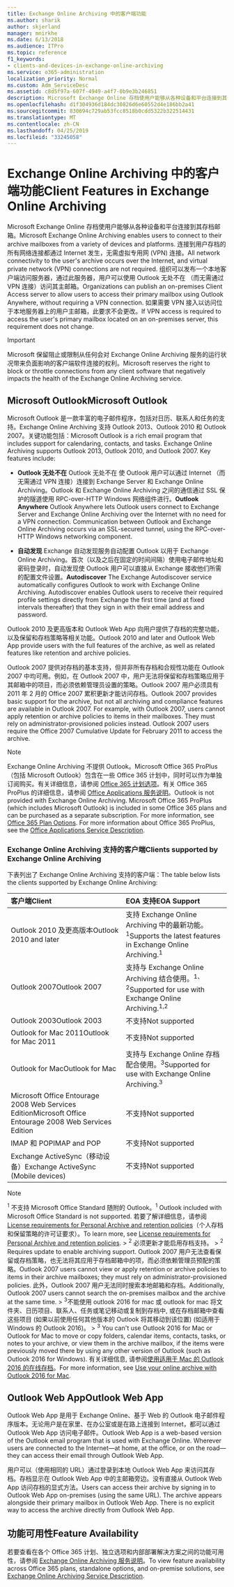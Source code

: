 ```yaml
---
title: Exchange Online Archiving 中的客户端功能
ms.author: sharik
author: skjerland
manager: mnirkhe
ms.date: 6/13/2018
ms.audience: ITPro
ms.topic: reference
f1_keywords:
- clients-and-devices-in-exchange-online-archiving
ms.service: o365-administration
localization_priority: Normal
ms.custom: Adm_ServiceDesc
ms.assetid: c8d5f97a-607f-4949-a4f7-0b9e3b246851
description: Microsoft Exchange Online 存档使用户能够从各种设备和平台连接到其存档邮箱。 连接到用户存档的所有网络连接都通过 Internet 发生，无需虚拟专用网 (VPN) 连接。 组织可以发布一个本地客户端访问服务器，通过此服务器，用户可以使用 Outlook 无处不在 （而无需通过 VPN 连接）访问其主邮箱。 如果需要 VPN 接入以访问位于本地服务器上的用户主邮箱，此要求不会更改。
ms.openlocfilehash: d1f304936d184dc30826d6e60552d4e186bb2a41
ms.sourcegitcommit: 830694c729ab53fcc8518b0cdd5322b322514431
ms.translationtype: MT
ms.contentlocale: zh-CN
ms.lasthandoff: 04/25/2019
ms.locfileid: "33245058"
---
```

# <a name="client-features-in-exchange-online-archiving"></a><span data-ttu-id="eaa3f-106">Exchange Online Archiving 中的客户端功能</span><span class="sxs-lookup"><span data-stu-id="eaa3f-106">Client Features in Exchange Online Archiving</span></span>

<span data-ttu-id="eaa3f-107">Microsoft Exchange Online 存档使用户能够从各种设备和平台连接到其存档邮箱。</span><span class="sxs-lookup"><span data-stu-id="eaa3f-107">Microsoft Exchange Online Archiving enables users to connect to their archive mailboxes from a variety of devices and platforms.</span></span> <span data-ttu-id="eaa3f-108">连接到用户存档的所有网络连接都通过 Internet 发生，无需虚拟专用网 (VPN) 连接。</span><span class="sxs-lookup"><span data-stu-id="eaa3f-108">All network connectivity to the user's archive occurs over the Internet, and virtual private network (VPN) connections are not required.</span></span> <span data-ttu-id="eaa3f-109">组织可以发布一个本地客户端访问服务器，通过此服务器，用户可以使用 Outlook 无处不在 （而无需通过 VPN 连接）访问其主邮箱。</span><span class="sxs-lookup"><span data-stu-id="eaa3f-109">Organizations can publish an on-premises Client Access server to allow users to access their primary mailbox using Outlook Anywhere, without requiring a VPN connection.</span></span> <span data-ttu-id="eaa3f-110">如果需要 VPN 接入以访问位于本地服务器上的用户主邮箱，此要求不会更改。</span><span class="sxs-lookup"><span data-stu-id="eaa3f-110">If VPN access is required to access the user's primary mailbox located on an on-premises server, this requirement does not change.</span></span>
  
> [!IMPORTANT]
> <span data-ttu-id="eaa3f-111">Microsoft 保留阻止或限制从任何会对 Exchange Online Archiving 服务的运行状况带来负面影响的客户端软件连接的权利。</span><span class="sxs-lookup"><span data-stu-id="eaa3f-111">Microsoft reserves the right to block or throttle connections from any client software that negatively impacts the health of the Exchange Online Archiving service.</span></span> 
  
## <a name="microsoft-outlook"></a><span data-ttu-id="eaa3f-112">Microsoft Outlook</span><span class="sxs-lookup"><span data-stu-id="eaa3f-112">Microsoft Outlook</span></span>

<span data-ttu-id="eaa3f-p103">Microsoft Outlook 是一款丰富的电子邮件程序，包括对日历、联系人和任务的支持。Exchange Online Archiving 支持 Outlook 2013、Outlook 2010 和 Outlook 2007。关键功能包括：</span><span class="sxs-lookup"><span data-stu-id="eaa3f-p103">Microsoft Outlook is a rich email program that includes support for calendaring, contacts, and tasks. Exchange Online Archiving supports Outlook 2013, Outlook 2010, and Outlook 2007. Key features include:</span></span>
  
- <span data-ttu-id="eaa3f-p104">**Outlook 无处不在** Outlook 无处不在 使 Outlook 用户可以通过 Internet （而无需通过 VPN 连接）连接到 Exchange Server 和 Exchange Online Archiving。Outlook 和 Exchange Online Archiving 之间的通信通过 SSL 保护的隧道使用 RPC-over-HTTP Windows 网络组件进行。</span><span class="sxs-lookup"><span data-stu-id="eaa3f-p104">**Outlook Anywhere** Outlook Anywhere lets Outlook users connect to Exchange Server and Exchange Online Archiving over the Internet with no need for a VPN connection. Communication between Outlook and Exchange Online Archiving occurs via an SSL-secured tunnel, using the RPC-over-HTTP Windows networking component.</span></span> 
    
- <span data-ttu-id="eaa3f-p105">**自动发现** Exchange 自动发现服务自动配置 Outlook 以用于 Exchange Online Archiving。首次（以及之后在固定的时间间隔）使用电子邮件地址和密码登录时，自动发现使 Outlook 用户可以直接从 Exchange 接收他们所需的配置文件设置。</span><span class="sxs-lookup"><span data-stu-id="eaa3f-p105">**Autodiscover** The Exchange Autodiscover service automatically configures Outlook to work with Exchange Online Archiving. Autodiscover enables Outlook users to receive their required profile settings directly from Exchange the first time (and at fixed intervals thereafter) that they sign in with their email address and password.</span></span> 
    
<span data-ttu-id="eaa3f-120">Outlook 2010 及更高版本和 Outlook Web App 向用户提供了存档的完整功能，以及保留和存档策略等相关功能。</span><span class="sxs-lookup"><span data-stu-id="eaa3f-120">Outlook 2010 and later and Outlook Web App provide users with the full features of the archive, as well as related features like retention and archive policies.</span></span>
  
<span data-ttu-id="eaa3f-p106">Outlook 2007 提供对存档的基本支持，但并非所有存档和合规性功能在 Outlook 2007 中均可用。例如，在 Outlook 2007 中，用户无法将保留和存档策略应用于其邮箱中的项目，而必须依赖管理员设置的策略。Outlook 2007 用户必须具有 2011 年 2 月的 Office 2007 累积更新才能访问存档。</span><span class="sxs-lookup"><span data-stu-id="eaa3f-p106">Outlook 2007 provides basic support for the archive, but not all archiving and compliance features are available in Outlook 2007. For example, with Outlook 2007, users cannot apply retention or archive policies to items in their mailboxes. They must rely on administrator-provisioned policies instead. Outlook 2007 users require the Office 2007 Cumulative Update for February 2011 to access the archive.</span></span>
  
> [!NOTE]
> <span data-ttu-id="eaa3f-p107">Exchange Online Archiving 不提供 Outlook。Microsoft Office 365 ProPlus（包括 Microsoft Outlook）包含在一些 Office 365 计划中，同时可以作为单独订阅购买。有关详细信息，请参阅 [Office 365 计划选项](../office-365-platform-service-description/office-365-plan-options.md)。有关 Office 365 ProPlus 的详细信息，请参阅 [Office Applications 服务说明](../office-applications-service-description/office-applications-service-description.md)。</span><span class="sxs-lookup"><span data-stu-id="eaa3f-p107">Outlook is not provided with Exchange Online Archiving. Microsoft Office 365 ProPlus (which includes Microsoft Outlook) is included in some Office 365 plans and can be purchased as a separate subscription. For more information, see [Office 365 Plan Options](../office-365-platform-service-description/office-365-plan-options.md). For more information about Office 365 ProPlus, see the [Office Applications Service Description](../office-applications-service-description/office-applications-service-description.md).</span></span> 
  
### <a name="clients-supported-by-exchange-online-archiving"></a><span data-ttu-id="eaa3f-129">Exchange Online Archiving 支持的客户端</span><span class="sxs-lookup"><span data-stu-id="eaa3f-129">Clients supported by Exchange Online Archiving</span></span>

<span data-ttu-id="eaa3f-130">下表列出了 Exchange Online Archiving 支持的客户端：</span><span class="sxs-lookup"><span data-stu-id="eaa3f-130">The table below lists the clients supported by Exchange Online Archiving:</span></span>
  
|<span data-ttu-id="eaa3f-131">**客户端**</span><span class="sxs-lookup"><span data-stu-id="eaa3f-131">**Client**</span></span>|<span data-ttu-id="eaa3f-132">**EOA 支持**</span><span class="sxs-lookup"><span data-stu-id="eaa3f-132">**EOA Support**</span></span>|
|:-----|:-----|
|<span data-ttu-id="eaa3f-133">Outlook 2010 及更高版本</span><span class="sxs-lookup"><span data-stu-id="eaa3f-133">Outlook 2010 and later</span></span>  <br/> |<span data-ttu-id="eaa3f-134">支持 Exchange Online Archiving 中的最新功能。<sup>1</sup></span><span class="sxs-lookup"><span data-stu-id="eaa3f-134">Supports the latest features in Exchange Online Archiving.<sup>1</sup></span></span> <br/> |
|<span data-ttu-id="eaa3f-135">Outlook 2007</span><span class="sxs-lookup"><span data-stu-id="eaa3f-135">Outlook 2007</span></span>  <br/> |<span data-ttu-id="eaa3f-136">支持与 Exchange Online Archiving 结合使用。<sup>1、2</sup></span><span class="sxs-lookup"><span data-stu-id="eaa3f-136">Supported for use with Exchange Online Archiving.<sup>1,2</sup></span></span> <br/> |
|<span data-ttu-id="eaa3f-137">Outlook 2003</span><span class="sxs-lookup"><span data-stu-id="eaa3f-137">Outlook 2003</span></span>  <br/> |<span data-ttu-id="eaa3f-138">不支持</span><span class="sxs-lookup"><span data-stu-id="eaa3f-138">Not supported</span></span>  <br/> |
|<span data-ttu-id="eaa3f-139">Outlook for Mac 2011</span><span class="sxs-lookup"><span data-stu-id="eaa3f-139">Outlook for Mac 2011</span></span>  <br/> |<span data-ttu-id="eaa3f-140">不支持</span><span class="sxs-lookup"><span data-stu-id="eaa3f-140">Not supported</span></span>  <br/> |
|<span data-ttu-id="eaa3f-141">Outlook for Mac</span><span class="sxs-lookup"><span data-stu-id="eaa3f-141">Outlook for Mac</span></span>  <br/> |<span data-ttu-id="eaa3f-142">支持与 Exchange Online 存档配合使用。<sup>3</sup></span><span class="sxs-lookup"><span data-stu-id="eaa3f-142">Supported for use with Exchange Online Archiving.<sup>3</sup></span></span> <br/> |
|<span data-ttu-id="eaa3f-143">Microsoft Office Entourage 2008 Web Services Edition</span><span class="sxs-lookup"><span data-stu-id="eaa3f-143">Microsoft Office Entourage 2008 Web Services Edition</span></span>  <br/> |<span data-ttu-id="eaa3f-144">不支持</span><span class="sxs-lookup"><span data-stu-id="eaa3f-144">Not supported</span></span>  <br/> |
|<span data-ttu-id="eaa3f-145">IMAP 和 POP</span><span class="sxs-lookup"><span data-stu-id="eaa3f-145">IMAP and POP</span></span>  <br/> |<span data-ttu-id="eaa3f-146">不支持</span><span class="sxs-lookup"><span data-stu-id="eaa3f-146">Not supported</span></span>  <br/> |
|<span data-ttu-id="eaa3f-147">Exchange ActiveSync（移动设备）</span><span class="sxs-lookup"><span data-stu-id="eaa3f-147">Exchange ActiveSync (Mobile devices)</span></span>  <br/> |<span data-ttu-id="eaa3f-148">不支持</span><span class="sxs-lookup"><span data-stu-id="eaa3f-148">Not supported</span></span>  <br/> |
   
> [!NOTE]
> <span data-ttu-id="eaa3f-149"><sup>1</sup> 不支持 Microsoft Office Standard 随附的 Outlook。</span><span class="sxs-lookup"><span data-stu-id="eaa3f-149"><sup>1</sup> Outlook included with Microsoft Office Standard is not supported.</span></span> <span data-ttu-id="eaa3f-150">若要了解详细信息，请参阅 [License requirements for Personal Archive and retention policies](https://go.microsoft.com/fwlink/?LinkId=389396)（个人存档和保留策略的许可证要求）。</span><span class="sxs-lookup"><span data-stu-id="eaa3f-150">To learn more, see [License requirements for Personal Archive and retention policies](https://go.microsoft.com/fwlink/?LinkId=389396).</span></span><span data-ttu-id="eaa3f-151"> > <sup>2</sup> 必须更新才能启用存档支持。</span><span class="sxs-lookup"><span data-stu-id="eaa3f-151"> > <sup>2</sup> Requires update to enable archiving support.</span></span> <span data-ttu-id="eaa3f-152">Outlook 2007 用户无法查看保留或存档策略，也无法将其应用于存档邮箱中的项，而必须依赖管理员预配的策略。</span><span class="sxs-lookup"><span data-stu-id="eaa3f-152">Outlook 2007 users cannot view or apply retention or archive policies to items in their archive mailboxes; they must rely on administrator-provisioned policies.</span></span> <span data-ttu-id="eaa3f-153">此外，Outlook 2007 用户无法同时搜索本地邮箱和存档。</span><span class="sxs-lookup"><span data-stu-id="eaa3f-153">Additionally, Outlook 2007 users cannot search the on-premises mailbox and the archive at the same time.</span></span><span data-ttu-id="eaa3f-154"> > <sup>3</sup>不能使用 outlook 2016 for mac 或 outlook for mac 将文件夹、日历项目、联系人、任务或笔记移动或复制到存档中, 或在存档邮箱中查看这些项目 (如果以前使用任何其他版本的 Outlook 将其移动到该位置) (如适用于 Windows 的 Outlook 2016)。</span><span class="sxs-lookup"><span data-stu-id="eaa3f-154"> > <sup>3</sup> You can't use Outlook 2016 for Mac or Outlook for Mac to move or copy folders, calendar items, contacts, tasks, or notes to your archive, or view them in the archive mailbox, if the items were previously moved there by using any other version of Outlook (such as Outlook 2016 for Windows).</span></span> <span data-ttu-id="eaa3f-155">有关详细信息, 请参阅[使用适用于 Mac 的 Outlook 2016 的在线存档](https://support.office.com/en-us/article/Use-your-online-archive-with-Outlook-2016-for-Mac-45b8439c-2982-4b6b-9097-eed71dbfe238)。</span><span class="sxs-lookup"><span data-stu-id="eaa3f-155">For more information, see [Use your online archive with Outlook 2016 for Mac](https://support.office.com/en-us/article/Use-your-online-archive-with-Outlook-2016-for-Mac-45b8439c-2982-4b6b-9097-eed71dbfe238).</span></span> 
  
## <a name="outlook-web-app"></a><span data-ttu-id="eaa3f-156">Outlook Web App</span><span class="sxs-lookup"><span data-stu-id="eaa3f-156">Outlook Web App</span></span>

<span data-ttu-id="eaa3f-p109">Outlook Web App 是用于 Exchange Online、基于 Web 的 Outlook 电子邮件程序版本。无论用户是在家里、在办公室或是在路上连接到 Internet，都可以通过 Outlook Web App 访问电子邮件。</span><span class="sxs-lookup"><span data-stu-id="eaa3f-p109">Outlook Web App is a web-based version of the Outlook email program that is used with Exchange Online. Wherever users are connected to the Internet—at home, at the office, or on the road—they can access their email through Outlook Web App.</span></span>
  
<span data-ttu-id="eaa3f-p110">用户可以（使用相同的 URL）通过登录到本地 Outlook Web App 来访问其存档。存档显示在 Outlook Web App 中的主邮箱旁边。没有直接从 Outlook Web App 访问存档的显式方法。</span><span class="sxs-lookup"><span data-stu-id="eaa3f-p110">Users can access their archive by signing in to Outlook Web App on-premises (using the same URL). The archive appears alongside their primary mailbox in Outlook Web App. There is no explicit way to access the archive directly from Outlook Web App.</span></span>
  
## <a name="feature-availability"></a><span data-ttu-id="eaa3f-162">功能可用性</span><span class="sxs-lookup"><span data-stu-id="eaa3f-162">Feature Availability</span></span>

<span data-ttu-id="eaa3f-163">若要查看在各个 Office 365 计划、独立选项和内部部署解决方案之间的功能可用性，请参阅 [Exchange Online Archiving 服务说明](exchange-online-archiving-service-description.md)。</span><span class="sxs-lookup"><span data-stu-id="eaa3f-163">To view feature availability across Office 365 plans, standalone options, and on-premise solutions, see [Exchange Online Archiving Service Description](exchange-online-archiving-service-description.md).</span></span>
  

